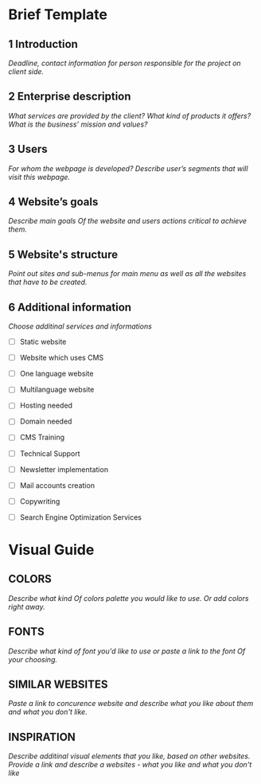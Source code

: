 # Brief Template
## 1 Introduction
*Deadline, contact information for person responsible for the project on client side.*


## 2 Enterprise description 
*What services are provided by the client? What kind of products it offers? What is the business’ mission and values?*



## 3 Users
*For whom the webpage is developed? Describe user’s segments that will visit this webpage.*



## 4 Website’s goals
*Describe main goals Of the website and users actions critical to achieve them.*



## 5 Website's structure
*Point out sites and sub-menus for main menu as well as all the websites that have to be created.*

## 6 Additional information
*Choose additinal services and informations*

- [ ] Static website 
- [ ] Website which uses CMS
- [ ] One language website
- [ ] Multilanguage website
- [ ] Hosting needed
- [ ] Domain needed
- [ ] CMS Training
- [ ] Technical Support
- [ ] Newsletter implementation
- [ ] Mail accounts creation
- [ ] Copywriting
- [ ] Search Engine Optimization Services


# Visual Guide


## COLORS
*Describe what kind Of colors palette you would like to use. Or add colors right away.*


## FONTS
*Describe what kind of font you'd like to use or paste a link to the font Of your choosing.*


## SIMILAR WEBSITES
*Paste a link to concurence website and describe what you like about them and what you don't like.*


## INSPIRATION 
*Describe additinal visual elements that you like, based on other websites. Provide a link and describe a websites - what you like and what you don't like*

